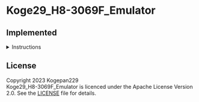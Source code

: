 # Koge29_H8-3069F_Emulator

## Implemented

<details><summary>Instructions</summary>

| Instruction | Implemented                            |
| ----------- | -------------------------------------- |
| MOV         | <ul><li>[x] B<li> [x] W<li> [x] L</ul> |
| POP         | <ul><li>[x] W<li> [x] L</ul>           |
| PUSH        | <ul><li>[x] W<li> [x] L</ul>           |
| MOVFPE      | <ul><li>[ ] B</ul>                     |
| MOVTPE      | <ul><li>[ ] B</ul>                     |
| ADD         | <ul><li>[x] B<li> [x] W<li> [x] L</ul> |
| CMP         | <ul><li>[x] B<li> [x] W<li> [x] L</ul> |
| SUB         | <ul><li>[x] B<li> [x] W<li> [x] L</ul> |
| ADDX        | <ul><li>[ ] B</ul>                     |
| SUBX        | <ul><li>[ ] B</ul>                     |
| ADDS        | <ul><li>[x] L</ul>                     |
| SUBS        | <ul><li>[x] L</ul>                     |
| INC         | <ul><li>[x] B<li> [x] W<li> [x] L</ul> |
| DEC         | <ul><li>[x] B<li> [x] W<li> [x] L</ul> |
| DAA         | <ul><li>[ ] B</ul>                     |
| DAS         | <ul><li>[ ] B</ul>                     |
| MULXU       | <ul><li>[ ] B<li> [ ] W</ul>           |
| DIVXU       | <ul><li>[ ] B<li> [ ] W</ul>           |
| MULXS       | <ul><li>[ ] B<li> [ ] W</ul>           |
| DIVXS       | <ul><li>[ ] B<li> [ ] W</ul>           |
| NEG         | <ul><li>[ ] B<li> [ ] W<li> [ ] L</ul> |
| EXTU        | <ul><li>[ ] W<li> [ ] L</ul>           |
| EXTS        | <ul><li>[ ] W<li> [ ] L</ul>           |
| AND         | <ul><li>[x] B<li> [x] W<li> [x] L</ul> |
| OR          | <ul><li>[x] B<li> [x] W<li> [x] L</ul> |
| XOR         | <ul><li>[ ] B<li> [ ] W<li> [ ] L</ul> |
| SHAL        | <ul><li>[x] B<li> [x] W<li> [x] L</ul> |
| SHAR        | <ul><li>[x] B<li> [x] W<li> [x] L</ul> |
| SHLL        | <ul><li>[x] B<li> [x] W<li> [x] L</ul> |
| SHLR        | <ul><li>[x] B<li> [x] W<li> [x] L</ul> |
| ROTL        | <ul><li>[x] B<li> [x] W<li> [x] L</ul> |
| ROTR        | <ul><li>[x] B<li> [x] W<li> [x] L</ul> |
| ROTXL       | <ul><li>[x] B<li> [x] W<li> [x] L</ul> |
| ROTXR       | <ul><li>[x] B<li> [x] W<li> [x] L</ul> |
| BSET        | <ul><li>[x] B</ul>                     |
| BCLR        | <ul><li>[x] B</ul>                     |
| BNOT        | <ul><li>[x] B</ul>                     |
| BTST        | <ul><li>[x] B</ul>                     |
| BAND        | <ul><li>[ ] B</ul>                     |
| BIAND       | <ul><li>[ ] B</ul>                     |
| BOR         | <ul><li>[ ] B</ul>                     |
| BIOR        | <ul><li>[ ] B</ul>                     |
| BXOR        | <ul><li>[ ] B</ul>                     |
| BIXOR       | <ul><li>[ ] B</ul>                     |
| BLD         | <ul><li>[ ] B</ul>                     |
| BILD        | <ul><li>[ ] B</ul>                     |
| BST         | <ul><li>[ ] B</ul>                     |
| BIST        | <ul><li>[ ] B</ul>                     |
| Bcc         | <ul><li>[x] </ul>                      |
| BSR         | <ul><li>[ ] </ul>                      |
| JMP         | <ul><li>[x] </ul>                      |
| JSR         | <ul><li>[x] </ul>                      |
| RTS         | <ul><li>[x] </ul>                      |
| TRAPA       | <ul><li>[ ] </ul>                      |
| RTE         | <ul><li>[ ] </ul>                      |
| SLEEP       | <ul><li>[ ] </ul>                      |
| LDC         | <ul><li>[ ] B<li> [ ] W<li> [ ] L</ul> |
| STC         | <ul><li>[ ] B<li> [ ] W<li> [ ] L</ul> |
| ANDC        | <ul><li>[ ] B</ul>                     |
| ORC         | <ul><li>[ ] B</ul>                     |
| XORC        | <ul><li>[ ] B</ul>                     |
| NOP         | <ul><li>[ ] </ul>                      |
| Block       | <ul><li>[ ] B<li> [ ] W<li> [ ] L</ul> |

</details>

## License

Copyright 2023 Kogepan229</br>
Koge29_H8-3069F_Emulator is licenced under the Apache License Version 2.0. See the [LICENSE](https://github.com/Kogepan229/Koge29_H8-3069F_Emulator/blob/main/LICENSE) file for details.
